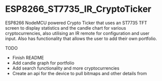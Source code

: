 # ESP8266_ST7735_IR_CryptoTicker
ESP8266 NodeMCU powered Crypto Ticker that uses an ST7735 TFT screen to display statistics and the candle chart for various cryptocurrencies, also utilising an IR remote for configuration and user input. Also has functionality that allows the user to add their own portfolio.

TODO
- Finish README
- Add candle graph for portfolio
- Add search functionality and more cryptocurrencies
- Create an api for the device to pull bitmaps and other details from
